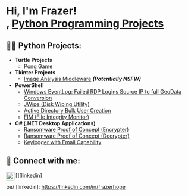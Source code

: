 <h1>Hi, I'm Frazer! <br/><a href="https://github.com/frazerhope"></a>, <a href="https://www.linkedin.com/in/frazer-hope/">Python Programming Projects</a></h1>

<h2>👨‍💻 Python Projects:</h2>

- <b>Turtle Projects</b>
  - [Pong Game](https://github.com/frazerhope/pong_game_turtle)
- <b>Tkinter Projects</b>
  - [Image Analysis Middleware](https://github.com/frazerhope/4chan-Image-Analysis-Middleware-C964) <b><i>(Potentially NSFW)</b></i>
- <b>PowerShell</b>
  - [Windows EventLog: Failed RDP Logins Source IP to full GeoData Conversion](https://github.com/frazerhope/Sentinel-Lab)
  - [JWipe (Disk Wiping Utility)](https://github.com/frazerhope/Jwipe.PowerShell)
  - [Active Directory Bulk User Creation](https://github.com/frazerhope/AD_PS)
  - [FIM (File Integrity Monitor)](https://github.com/frazerhope/PowerShell-Integrity-FIM)
- <b>C# (.NET Desktop Applications)</b>
  - [Ransomware Proof of Concept (Encrypter)](https://github.com/frazerhope/EncrypterPOC)
  - [Ransomware Proof of Concept (Decrypter)](https://github.com/frazerhope/DecrypterPOC)
  - [Keylogger with Email Capability](https://github.com/frazerhope/Key-Logger-With-Email)

<h2> 🤳 Connect with me:</h2>


[<img align="left" alt="frazerhope | LinkedIn" width="22px" src="https://cdn.jsdelivr.net/npm/simple-icons@v3/icons/linkedin.svg" />][linkedin]


pe/
[linkedin]: https://linkedin.com/in/frazerhope

<!--
**frazerhope/frazerhope** is a ✨ _special_ ✨ repository because its `README.md` (this file) appears on your GitHub profile.

